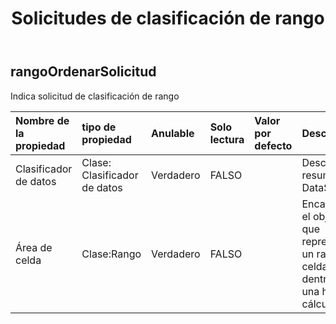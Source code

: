 ﻿---
title: Solicitudes de clasificación de rango
second_title: Aspose.Cells Cloud Documen
type: docs
url: /es/specification/model/rangesortrequest/
description: "Aspose.Cells Especificación del modelo de nube: RangeSortRequest. Maneje sin esfuerzo Excel y otros documentos de hoja de cálculo con funciones como abrir, generar, editar, dividir, fusionar, comparar y convertir."
kwords: Excel, Office, hoja de cálculo, nube REST API, RangeSortRequest
weight: 50
---
## **rangoOrdenarSolicitud**

 Indica solicitud de clasificación de rango

| Nombre de la propiedad| tipo de propiedad| Anulable| Solo lectura| Valor por defecto| Descripción|
|:- |:- |:- |:- |:- |:- |
| Clasificador de datos| Clase: Clasificador de datos| Verdadero| FALSO|| Descripción resumida de DataSorter.|
| Área de celda| Clase:Rango| Verdadero| FALSO|| Encapsula el objeto que representa un rango de celdas dentro de una hoja de cálculo.|

